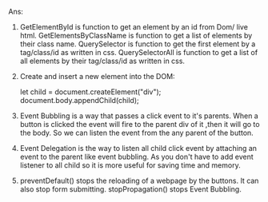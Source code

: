 Ans:

1. GetElementById is function to get an element by an id from Dom/ live html.
   GetElementsByClassName is function to get a list of elements by their class name.
   QuerySelector is function to get the first element by a tag/class/id as written in css.
   QuerySelectorAll is function to get a list of all elements by their tag/class/id as written in css.

2. Create and insert a new element into the DOM:

   let child = document.createElement("div");
   document.body.appendChild(child);

3. Event Bubbling is a way that passes a click event to it's parents. When a button is clicked the event will fire to the parent div of it ,then it will go to the body. So we can listen the event from the any parent of the button.
4. Event Delegation is the way to listen all child click event by attaching an event to the parent like event bubbling. As you don't have to add event listener to all child so it is more useful for saving time and memory.
5. preventDefault() stops the reloading of a webpage by the buttons. It can also stop form submitting.
   stopPropagation() stops Event Bubbling.
